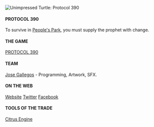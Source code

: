 ![Unimpressed Turtle: Protocol 390](https://raw.github.com/josegallegos07/game-off-2013/development/1120/raw_assets/screenshot.png)

#### PROTOCOL 390
To survive in [People's Park](http://www.yelp.com/biz/peoples-park-berkeley-2), you must supply the prophet with change.

#### THE GAME
[PROTOCOL 390](http://josegallegos07.github.io/game-off-2013/Protocol390/index.html)

#### TEAM
[Jose Gallegos](mailto:josegallegos07@gmail.com) - Programming, Artwork, SFX.

#### ON THE WEB
[Website](http://www.unimpressedturtle.com)
[Twitter](http://www.twitter.com/uni_turtle)
[Facebook](http://www.facebook.com/unimpressedturtle)

#### TOOLS OF THE TRADE
[Citrus Engine](http://www.citrusengine.com)